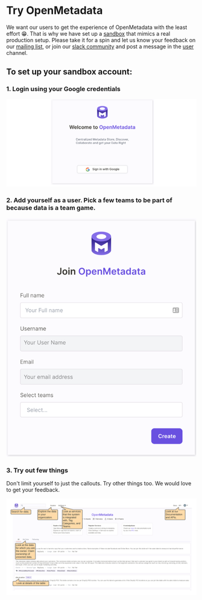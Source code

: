 # Try OpenMetadata

We want our users to get the experience of OpenMetadata with the least effort 😁. That is why we have set up a [sandbox](https://sandbox.open-metadata.org) that mimics a real production setup. Please take it for a spin and let us know your feedback on our [mailing list](mailto:openmetadata-user@googlegroups.com), or join our [slack community](https://slack.open-metadata.org) and post a message in the [user](https://openmetadata.slack.com/archives/C02B38JFDDK) channel.

## To set up your sandbox account:

### 1. Login using your Google credentials

![](.gitbook/assets/welcome.png)

### 2. Add yourself as a user. Pick a few teams to be part of because data is a team game.

![](.gitbook/assets/create-user.png)

### 3. Try out few things

Don't limit yourself to just the callouts. Try other things too. We would love to get your feedback.

![](.gitbook/assets/openmetadata-sandbox.png)
